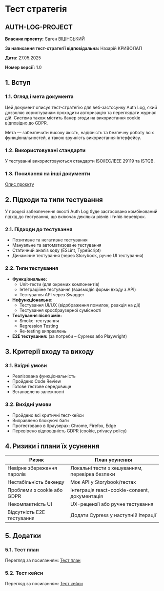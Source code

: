 # Тест стратегія

## AUTH-LOG-PROJECT

**Власник проєкту:** Євген ВІЦІНСЬКИЙ

**За написання тест-стратегії відповідальна:** Назарій КРИВОЛАП

**Дата:** 27.05.2025

**Номер версії:** 1.0

## 1. Вступ

### 1.1. Огляд і мета документа

Цей документ описує тест-стратегію для веб-застосунку Auth Log, який дозволяє користувачам проходити авторизацію та переглядати журнал дій. Система також містить банер згоди на використання cookie відповідно до GDPR.

Мета — забезпечити високу якість, надійність та безпечну роботу всіх функціональностей, а також зручність використання інтерфейсу.

### 1.2. Використовувані стандарти

У тестуванні використовуються стандарти ISO/IEC/IEEE 29119 та ISTQB.

### 1.3. Посилання на інші документи

[Опис проєкту](../README.md)

## 2. Підходи та типи тестування

У процесі забезпечення якості Auth Log буде застосовано комбінований підхід до тестування, що включає декілька рівнів і типів перевірок.

### 2.1. Підходи до тестування

- Позитивне та негативне тестування
- Мануальне та автоматизоване тестування
- Статичний аналіз коду (ESLint, TypeScript)
- Динамічне тестування (через Storybook, ручне UI тестування)

### 2.2. Типи тестування

- **Функціональне:**
  - Unit-тести (для окремих компонентів)
  - Інтеграційне тестування (взаємодія форми входу з API)
  - Тестування API через Swagger
- **Нефункціональне:**
  - Тестування UI/UX (відображення помилок, реакція на дії)
  - Тестування кросбраузерної сумісності
- **Тестування після змін:**
  - Smoke-тестування
  - Regression Testing
  - Re-testing виправлень
- **E2E тестування:** (за потреби – Cypress або Playwright)

## 3. Критерії входу та виходу

### 3.1. Вхідні умови

- Реалізована функціональність
- Пройдено Code Review
- Готове тестове середовище
- Встановлено залежності

### 3.2. Вихідні умови

- Пройдено всі критичні тест-кейси
- Виправлено блокуючі баґи
- Протестовано в браузерах: Chrome, Firefox, Edge
- Перевірено відповідність GDPR (cookie, privacy policy)

## 4. Ризики і плани їх усунення

| Ризик                      | План усунення                                  |
| -------------------------- | ---------------------------------------------- |
| Невірне збереження паролів | Локальні тести з хешуванням, перевірка безпеки |
| Нестабільність бекенду     | Мок API у Storybook/тестах                     |
| Проблеми з cookie або GDPR | Інтеграція react-cookie-consent, документація  |
| Некомпактність UI          | UX-рецензії або ручне тестування               |
| Відсутність E2E тестування | Додати Cypress у наступній ітерації            |

## 5. Додатки

### 5.1. Тест план

Перегляд за посиланням: [Тест план](./test-plan.md)

### 5.2. Тест кейси

Перегляд за посиланням: [Тест кейси](./test-cases.md)
